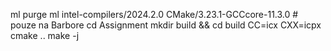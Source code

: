 ml purge
ml intel-compilers/2024.2.0 CMake/3.23.1-GCCcore-11.3.0 # pouze na Barbore
cd Assignment
mkdir build && cd build
CC=icx CXX=icpx cmake ..
make -j

